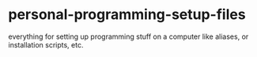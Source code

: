 # personal-programming-setup-files
everything for setting up programming stuff on a computer like aliases, or installation scripts, etc.
